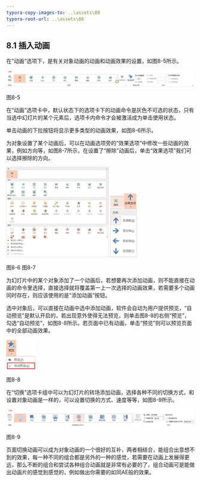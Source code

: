 ```yaml
---
typora-copy-images-to: ..\assets\08
typora-root-url: ..\assets\08
---
```


## **8.1**  **插入动画**

在“动画”选项下，是有关对象动画的动画和动画效果的设置，如图8-5所示。

![img](/assets/08/image005.png)

图8-5

在“动画”选项卡中，默认状态下的选项卡下的动画命令是灰色不可选的状态，只有当选中幻灯片的某个元素后，选项卡内命令才会被激活成为单击使用状态。

单击动画的下拉按钮将显示更多类型的动画效果，如图8-6所示。

为对象设置了某个动画后，可以在动画选项旁的“效果选项”中修改一些动画的效果，例如方向等，如图8-7所示，在设置了“擦除”动画后，单击“效果选项”我们可以选择擦除的方向。

![img](/assets/08/image006.jpg)       ![img](/assets/08/image007.png)

图8-6                              图8-7        

为幻灯片中的某个对象添加了一个动画后，若想要再次添加动画，则不能直接在动画的命令里选择，直接选择就将覆盖第一上一次选择的动画效果，若需要多个动画同时存在，则应该使用的是“添加动画”按钮。

选中对象后，可以直接在动画中选中添加动画，软件会自动为用户提供预览，“自动预览”是默认开启的，若出现意外使得无法预览，则单击图8-8的右侧“预览”，勾选“自动预览”，如图8-8所示。若页面中已有动画，单击“预览”则可以预览页面中的全部动画效果。

![img](/assets/08/image008.png)

图8-8

在“切换”选项卡组中可以为幻灯片的转场添加动画，选择各种不同的切换方式，和设置对象动画是一样的，可以设置切换的方式、速度等等，如图8-9所示。

![img](/assets/08/image009.png)

图8-9

页面切换动画可以成为对象动画的一个很好的互补，两者相结合，能组合出意想不到的效果，每一种不同的组合都是另外的一种的感觉，若需要在动画上发展得更远，那么不断的组合和尝试各种组合动画就是非常有必要的了，组合动画可是能做出动画片的感觉到感觉的，例如做出你需要的如同AE般的效果。